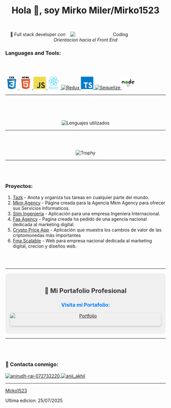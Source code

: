 <h1 align="center">Hola 👋, soy Mirko Miler/Mirko1523</h1>

<p align="center">
  <a href="https://twitter.com/" target="_blank">
    <img src="https://img.shields.io/twitter/follow/?logo=twitter&style=for-the-badge" alt="" />
  </a>
</p>

<p align="center">
  <img src="https://i.pinimg.com/originals/81/17/8b/81178b47a8598f0c81c4799f2cdd4057.gif" alt="Coding" width="300" align="right">
  🌱 Full stack developer <i>con Orientacion hacia el Front End</i>
</p>

<h3 align="left">Languages and Tools:</h3>
<br><br>
<p align="left">
    <a href="https://www.w3schools.com/css/" target="_blank" rel="noreferrer">
        <img src="https://raw.githubusercontent.com/devicons/devicon/master/icons/css3/css3-original-wordmark.svg" alt="css3" width="40" height="40"/>
    </a>
    <a href="https://www.w3.org/html/" target="_blank" rel="noreferrer">
        <img src="https://raw.githubusercontent.com/devicons/devicon/master/icons/html5/html5-original-wordmark.svg" alt="html5" width="40" height="40"/>
    </a>
    <a href="https://developer.mozilla.org/en-US/docs/Web/JavaScript" target="_blank" rel="noreferrer">
        <img src="https://raw.githubusercontent.com/devicons/devicon/master/icons/javascript/javascript-original.svg" alt="javascript" width="40" height="40"/>
    </a>
    <a href="https://reactjs.org/" target="_blank" rel="noreferrer">
        <img src="https://raw.githubusercontent.com/devicons/devicon/master/icons/react/react-original-wordmark.svg" alt="react" width="40" height="40"/>
    </a>
    <a href="https://redux.js.org/" target="_blank" rel="noreferrer">
        <img src="https://redux.js.org/img/redux.svg" alt="Redux" width="40" height="40"/>
    </a>
    <a href="https://www.typescriptlang.org/" target="_blank" rel="noreferrer">
        <img src="https://raw.githubusercontent.com/devicons/devicon/master/icons/typescript/typescript-original.svg" alt="TypeScript" width="40" height="40"/>
    </a>
    <a href="https://avatars.githubusercontent.com/u/3591786?s=280&v=4" target="_blank" rel="noreferrer">
        <img src="https://avatars.githubusercontent.com/u/3591786?s=280&v=4" alt="Sequelize" width="40" height="40"/>
    </a>
    <a href="https://nodejs.org/" target="_blank" rel="noreferrer">
        <img src="https://raw.githubusercontent.com/devicons/devicon/master/icons/nodejs/nodejs-original-wordmark.svg" alt="Node.js" width="40" height="40"/>
    </a>

</p>
<hr width="100%">
<br><br><br>

<p align="center">
    <img src="https://github-readme-stats.vercel.app/api/top-langs/?username=Mirko1523&layout=compact" alt="Lenguajes utilizados" />
</p>

<hr width="100%">
<br>

<p align="center">
    <br>
    <img src="https://github-profile-trophy.vercel.app/?username=Mirko1523&column=7" alt="Trophy" />
    <br>
</p>
<hr width="100%">
<br><br>
<h3 align="left">Proyectos:</h3>
<ol>
    <li><a href="https://tazkorg.netlify.app">Tazk</a> - Anota y organiza tus tareas en cualquier parte del mundo.</li>
    <li><a href="https://mkmagencyforall.netlify.app/">Mkm Agency</a> - Página creada para la Agencia Mkm Agency para ofrecer sus Servicios Informaticos.</li>
    <li><a href="https://siimingenieria.com/">Siim Ingenieria</a> - Aplicación para una empresa Ingeniera Internacional.</li>
    <li><a href="https://faascalablesp.netlify.app/">Faa Agency</a> - Pagina creada ha pedido de una agencia nacional dedicada al marketing digital.</li>
    <li><a href="https://criptoprice24hours.netlify.app/">Crypto Price App</a> - Aplicación que muestra los cambios de valor de las criptomonedas más importantes</li>
    <li><a href="https://fmascalable.netlify.app/">Fma Scalable</a> - Web para empresa nacional dedicada al marketing digital, crecion y diseños web.</li>
</ol>
<br><br>
<hr width="100%">
<div style="background-color: #f0f0f0; padding: 15px; border-radius: 10px; text-align: center;">
  <h3 style="font-size: 20px; color: #333333;">📁 Mi Portafolio Profesional</h3>
  <a href="https://portafoliomilermirko.netlify.app/" target="_blank" style="text-decoration: none; color: #007bff; font-weight: bold;">
    <h3 style="font-size: 16px; color: #007bff;">Visita mi Portafolio:</h3>
    <a href="https://portafoliomirkomiler.netlify.app/" target="_blank">
      <img src="https://cdn-icons-png.freepik.com/512/4453/4453220.png" alt="Portfolio" height="40" style="display: block; margin: 10px auto; border-radius: 5px; box-shadow: 0px 2px 5px rgba(0, 0, 0, 0.2);" />
    </a>
  </a>
</div>







<hr width="100%">

<br><br>
<h3 align="left"> 🤝 Contacta conmigo:</h3>

<p align="left">
  <a href="https://www.linkedin.com/in/mirko-miler-290bb3295/" target="_blank">
    <img align="center" src="https://raw.githubusercontent.com/rahuldkjain/github-profile-readme-generator/master/src/images/icons/Social/linked-in-alt.svg" alt="anirudh-rai-072732220" height="30" width="40" />
  </a>
  <a href="https://www.instagram.com/mirko.miler/" target="_blank">
    <img align="center" src="https://raw.githubusercontent.com/rahuldkjain/github-profile-readme-generator/master/src/images/icons/Social/instagram.svg" alt="anii_akhil" height="30" width="40" />
  </a>
</p>

------

[Mirko1523](https://github.com/Mirko1523)

Ultima edicion: 25/07/2025




